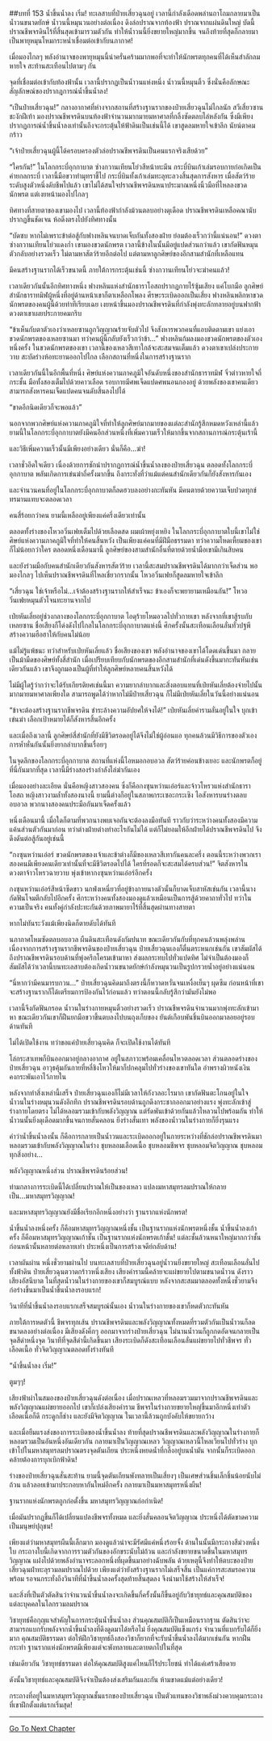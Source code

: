 ##บทที่ 153 น้ำขึ้นน้ำลง เริ่ม!
ทะเลสาบที่ป๋ายเสี่ยวฉุนอยู่ เวลานี้กำลังเดือดพล่านถาโถมกลายมาเป็นน้ำวนขนาดยักษ์ น้ำวนนี้หมุนวนอย่างต่อเนื่อง ดึงล่อปราณจากท้องฟ้า ปราณจากแผ่นดินใหญ่ บัดนี้ปราณชีพจรดินไร้ที่สิ้นสุดเข้ามารวมตัวกัน ทำให้น้ำวนนี้ยิ่งขยายใหญ่มากขึ้น จนถึงท้ายที่สุดก็กลายมาเป็นพายุหมุนโหมกระหน่ำเชื่อมต่อเข้ากับนภากาศ!

เมื่อมองไกลๆ พลังอำนาจของพายุหมุนนี้น่าครั่นคร้ามมากพอที่จะทำให้นักพรตทุกคนที่ได้เห็นสำลักลมหายใจ สะท้านสะเทือนไปตามๆ กัน

จุดที่เชื่อมต่อเข้ากับท้องฟ้านั้น เวลานี้ปรากฏเป็นน้ำวนแห่งหนึ่ง น้ำวนนี้หมุนติ้ว ซึ่งนั่นคือลักษณะสัญลักษณ์ของปรากฎการณ์น้ำขึ้นน้ำลง!

“เป็นป๋ายเสี่ยวฉุน!” กลางอากาศที่ห่างจากสถานที่สร้างฐานรากของป๋ายเสี่ยวฉุนไม่ไกลนัก สวีเสี่ยวซานชะงักฝีเท้า มองปราณชีพจรดินบนท้องฟ้าจำนวนมากมายมหาศาลที่กลิ้งซัดตลบไล่หลังกัน ซึ่งมีเพียงปรากฏการณ์น้ำขึ้นน้ำลงเท่านั้นถึงจะกระตุ้นให้ฟ้าดินเป็นเช่นนี้ได้ เขาสูดลมหายใจเข้าลึก นัยน์ตาคมกร้าว

“เจ้าป๋ายเสี่ยวฉุนผู้นี้ได้ครอบครองตัวล่อปราณชีพจรดินเป็นคนแรกจริงเสียด้วย”

“ใครกัน!” ในโลกกระบี่อุกกาบาต ซ่างกวานเทียนโย่วสีหน้าทะมึน กระบี่บินเก้าเล่มรอบกายก่อเกิดเป็นค่ายกลกระบี่ เวลานี้มือขวาทำมุทราชี้ไป กระบี่บินทั้งเก้าเล่มทะลุทะลวงสิ้นสุดการสังหาร เมื่อสัตว์ร้ายระดับสูงตัวหนึ่งดับชีพไปแล้ว เขาไม่ได้สนใจปราณชีพจรดินหนาประมาณหนึ่งนิ้วมือที่ไหลลงขวดนักพรต แต่เงยหน้ามองไปไกลๆ

ทิศทางที่สายตาของเขามองไป เวลานี้ท้องฟ้ากำลังม้วนตลบอย่างดุเดือด ปราณชีพจรดินเหลือคณานับปรากฏขึ้นชัดเจน ห้อดิ่งตรงไปยังทิศทางนั้น

“บัดซบ หากไม่เพราะข้าต่อสู้กับฟางหลินจนบาดเจ็บกันทั้งสองฝ่าย ย่อมต้องเร็วกว่านี้แน่นอน!” ดวงตาซ่างกวานเทียนโย่วแดงก่ำ เขามองขวดนักพรต เวลานี้ข้างในนั้นมีอยู่แปดส่วนกว่าแล้ว เขากัดฟันหมุนตัวกลับอย่างรวดเร็ว ไม่ตามหาสัตว์ร้ายอีกต่อไป แต่ตามหาลูกศิษย์ของอีกสามสำนักที่เหลือแทน

มีคนสร้างฐานรากได้เร็วขนาดนี้ ภายใต้การกระตุ้นเช่นนี้ ซ่างกวานเทียนโย่วจะฆ่าคนแล้ว!

เวลาเดียวกันนั้นอีกทิศทางหนึ่ง ฟางหลินแห่งสำนักธาราโอสถปรากฏกายไร้ซุ้มเสียง แค่โบกมือ ลูกศิษย์สำนักธาราทมิฬผู้หนึ่งที่อยู่ด้านหน้าเขาก็ตาเหลือกโพลง ศีรษะระเบิดออกเป็นเสี่ยง ฟางหลินพลิกหาขวดนักพรตของคนผู้นี้ด้วยท่าทีเรียบเฉย เงยหน้าขึ้นมองปราณชีพจรดินที่กำลังพุ่งทะลักทลายอยู่บนฟากฟ้า ดวงตาเขาเผยประกายคมกริบ

“ข้าเห็นกับตาตัวเองว่าเหลยซานถูกวิญญาณร้ายจับตัวไป จึงสังหารพวกคนที่แอบติดตามเขา แย่งเอาขวดนักพรตของเหลยซานมา ทว่าคนผู้นี้กลับยังเร็วกว่าข้า...” ฟางหลินก้มลงมองขวดนักพรตของตัวเองหนึ่งครั้ง ในขวดนักพรตของเขา เวลานี้ของเหลวสีเทาใกล้จะสะสมจนเต็มแล้ว ดวงตาเขาเปล่งประกายวาบ สะบัดร่างห้อทะยานออกไปไกล เลือกสถานที่หนึ่งในการสร้างฐานราก

เวลาเดียวกันนี้ในอีกพื้นที่หนึ่ง ศิษย์แห่งความภาคภูมิใจอันดับหนึ่งของสำนักธาราทมิฬ จิ๋วต่าวหายใจถี่กระชั้น มือทั้งสองเต็มไปด้วยคาวเลือด รอบกายมีศพเจ็ดแปดศพนอนกองอยู่ ด้วยพลังของเขาคนเดียวสามารถสังหารคนเจ็ดแปดคนจนดับสิ้นลงไปได้

“ขาดอีกนิดเดียวก็จะพอแล้ว”

นอกจากพวกศิษย์แห่งความภาคภูมิใจที่ทำให้ลูกศิษย์มากมายของแต่ละสำนักรู้สึกหมดหวังเหล่านี้แล้ว ยามนี้ในโลกกระบี่อุกกาบาตยังมีคนอีกส่วนหนึ่งที่เพิ่มความเร็วให้มากขึ้นจากสถานการณ์กระตุ้นเร้านี้

และวิธีเพิ่มความเร็วนั้นมีเพียงอย่างเดียว นั่นก็คือ...ฆ่า!

เวลาชั่วอึดใจเดียว เนื่องด้วยการชักนำปรากฏการณ์น้ำขึ้นน้ำลงของป๋ายเสี่ยวฉุน ตลอดทั้งโลกกระบี่อุกกาบาต พลันเกิดการเข่นฆ่าถี่ครั้งมากขึ้น ถึงกระทั่งที่ว่าแม้แต่คนสำนักเดียวกันก็ยังสังหารกันเอง

และจำนวนคนที่อยู่ในโลกกระบี่อุกกาบาตก็ลดฮวบลงอย่างกะทันหัน มีคนตายด้วยความเจ็บปวดทุกข์ทรมานแทบจะตลอดเวลา

คนสี่ร้อยกว่าคน ยามนี้เหลืออยู่เพียงแค่ครึ่งเดียวเท่านั้น

ตลอดทั้งร่างของโหวอวิ๋นเฟยเต็มไปด้วยเลือดสด ผมเผ้าหยุ่งเหยิง ในโลกกระบี่อุกกาบาตใบนี้เขาไม่ใช่ศิษย์แห่งความภาคภูมิใจที่ทำให้คนสิ้นหวัง เป็นเพียงแค่คนที่มีฝีมือธรรมดา ทว่าความโหดเหี้ยมของเขาก็ไม่น้อยกว่าใคร ตลอดหนึ่งเดือนมานี้ ลูกศิษย์ของสามสำนักอื่นที่ตายด้วยน้ำมือเขามีเกินสิบคน

และยังร่วมมือกับคนสำนักเดียวกันสังหารสัตว์ร้าย เวลานี้สะสมปราณชีพจรดินได้มากกว่าเจ็ดส่วน พอมองไกลๆ ไปเห็นปราณชีพจรดินที่ไหลเชี่ยวกรากนั้น โหวอวิ๋นเฟยก็สูดลมหายใจเข้าลึก

“เสี่ยวฉุน ใช่เจ้าหรือไม่...เจ้าต้องสร้างฐานรากให้สำเร็จนะ ข้าเองก็จะพยายามเหมือนกัน!” โหวอวิ๋นเฟยหมุนตัวโจนทะยานจากไป

เป่ยหันเลี่ยอยู่ช่วงกลางของโลกกระบี่อุกกาบาต ไอดุร้ายโหมอวลไปทั่วกายเขา หลังจากที่เขาสู้รบกับเหลยซาน ชื่อเสียงก็โด่งดังไปไกลในโลกกระบี่อุกกาบาตแห่งนี้ ศึกครั้งนั้นสะเทือนเลือนลั่นทั่วปฐพี สร้างความฮือฮาให้กับคนไม่น้อย

แม้ไม่รู้แพ้ชนะ ทว่าสำหรับเป่ยหันเลี่ยแล้ว ชื่อเสียงของเขา พลังอำนาจของเขาได้โดดเด่นขึ้นมา กลายเป็นม้ามืดของศิษย์ทั้งสี่สำนัก เมื่อเปรียบเทียบกับนักพรตของอีกสามสำนักที่เด่นดังขึ้นมากะทันหันเช่นเดียวกันแล้ว เขาจึงถูกมองเป็นผู้ที่ทำให้ลูกศิษย์หลายคนสิ้นหวังได้

ไม่มีผู้ใดรู้ว่ากว่าจะได้รับเกียรติยศเช่นนี้มา ความยากลำบากและสิ่งตอบแทนที่เป่ยหันเลี่ยต้องจ่ายไปนั้นมากมายมหาศาลเพียงใด สามารถพูดได้ว่าหากไม่มีป๋ายเสี่ยวฉุน ก็ไม่มีเป่ยหันเลี่ยในวันนี้อย่างแน่นอน

“ข้าจะต้องสร้างฐานรากชีพจรดิน ชำระล้างความอัปยศให้จงได้!” เป่ยหันเลี่ยคำรามลั่นอยู่ในใจ บุกเข้าเข่นฆ่า เลือกเป้าหมายได้ก็สังหารสิ้นอีกครั้ง

และเมื่อถึงเวลานี้ ลูกศิษย์สี่สำนักที่ยังมีชีวิตรอดอยู่ได้จึงไม่ใช่ผู้อ่อนแอ ทุกคนล้วนมีวิธีการของตัวเอง การห้ำหั่นกันนั้นยิ่งยากลำบากขึ้นเรื่อยๆ 

ในจุดลึกของโลกกระบี่อุกกาบาต สถานที่แห่งนี้ไอหมอกอบอวล สัตว์ร้ายค่อนข้างเยอะ และนักพรตก็อยู่ที่นี่กันมากที่สุด เวลานี้มีร่างสองร่างกำลังไล่ฆ่ากันเอง

เมื่อมองอย่างละเอียด นั่นคือหญิงสาวสองคน ซึ่งก็คือกงซุนหว่านเอ๋อร์และจ้าวโหรวแห่งสำนักธาราโอสถ หญิงสาวงามล้ำทั้งสองนางนี้ ยามนี้ต่างก็อยู่ในสภาพกระเซอะกระเซิง ไอสังหารบนร่างตลบอบอวล พวกนางสองคนประมือกันมาเจ็ดครั้งแล้ว

หนึ่งเดือนมานี้ เมื่อใดก็ตามที่พวกนางพบเจอกันจะต้องลงมือทันที ราวกับว่าระหว่างคนทั้งสองมีความแค้นส่วนตัวกันมาก่อน ทว่าต่างฝ่ายต่างทำอะไรกันไม่ได้ แต่ก็ไม่ยอมให้อีกฝ่ายได้ปราณชีพจรดินไป จึงดึงดันต่อสู้กันอยู่เช่นนี้

“กงซุนหว่านเอ๋อร์ ขวดนักพรตของเจ้าและข้าต่างก็มีของเหลวสีเทากันคนละครึ่ง ตอนนี้ระหว่างพวกเราสองคนมีเพียงคนเดียวเท่านั้นที่จะมีชีวิตรอดไปได้ ใครที่รอดก็จะสะสมได้ครบส่วน!” จิตสังหารในดวงตาจ้าวโหรวฉายวาบ พุ่งเข้าหากงซุนหว่านเอ๋อร์อีกครั้ง

กงซุนหว่านเอ๋อร์สีหน้าซีดขาว นกฟ่งเหนี่ยวที่อยู่ข้างกายนางตัวนั้นก็บาดเจ็บสาหัสเช่นกัน เวลานี้นางกัดฟันโจมตีกลับไปอีกครั้ง ศึกระหว่างคนทั้งสองมองดูแล้วเหมือนเป็นการสู้ด้วยคาถาทั่วไป ทว่าในความเป็นจริง คนทั้งคู่กำลังปะทะกันด้วยภาพมายาไร้ที่สิ้นสุดผ่านทางสายตา 

หากไม่ทันระวังแม้เพียงนิดก็ตายดับได้ทันที

นภากาศโหมซัดตลบอบอวล ผืนดินสะเทือนดังกัมปนาท ขณะเดียวกันกับที่ทุกคนล้วนพลุ่งพล่านเนื่องจากการสร้างฐานรากชีพจรดินของป๋ายเสี่ยวฉุน ป๋ายเสี่ยวฉุนเองก็ตื่นตระหนกเช่นกัน เขาสัมผัสได้ถึงปราณชีพจรดินรอบด้านที่พุ่งครึกโครมเข้ามาหา ส่งผลกระทบไปทั่วแปดทิศ ไม่จำเป็นต้องมองก็สัมผัสได้ว่าเวลานี้บนทะเลสาบต้องเกิดน้ำวนขนาดยักษ์กำลังหมุนวนเป็นรูปกรวยน้ำอยู่อย่างแน่นอน

“นี่หากว่ามีคนมารบกวน...” ป๋ายเสี่ยวฉุนคิดมาถึงตรงนี้ก็หวาดหวั่นจนเหงื่อเย็นๆ ผุดซึม ก่อนหน้าที่เขาจะสร้างฐานรากก็ได้เตรียมการป้องกันไว้ก่อนแล้ว ทว่าตอนนี้กลับรู้สึกว่ามันยังไม่พอ 

เวลานี้จึงกัดฟันกรอด น้ำวนในร่างกายหมุนติ้วอย่างรวดเร็ว ปราณชีพจรดินจำนวนมากพุ่งทะลักเข้ามาหา ขณะเดียวกันเขาก็ฝืนยกมือขวาขึ้นตบลงไปบนถุงเก็บของ ยันต์เกือบพันชิ้นบินออกมาลอยอยู่รอบด้านทันที

ไม่ได้เปิดใช้งาน ทว่าขอแค่ป๋ายเสี่ยวฉุนคิด ก็จะเปิดใช้งานได้ทันที

โล่กระสาเทพก็บินออกมาอยู่กลางอากาศ อยู่ในสภาวะพร้อมเคลื่อนไหวตลอดเวลา ส่วนตลอดร่างของป๋ายเสี่ยวฉุน อาวุธคุ้มกันกายที่หลี่ชิงโหวให้มาก็ปกคลุมไปทั่วร่างของเขาทันใด อำพรางผิวหนังเงินคงกระพันเอาไว้ภายใน

หลังจากทำสิ่งเหล่านี้เสร็จ ป๋ายเสี่ยวฉุนเองก็ไม่มีเวลาให้กังวลอะไรมาก เขากัดฟันตะโกนอยู่ในใจ น้ำวนในร่างหมุนวนดังอึกทึก ปราณชีพจรดินรอบด้านถูกดึงกระชากออกมาอย่างแรง พุ่งทะลักเข้าสู่ร่างกายโดยตรง ไม่ได้หลอมรวมเข้ากับพลังวิญญาณ แต่รัดพันเข้าด้วยกันแล้วไหลวนไปพร้อมกัน ทำให้น้ำวนนั้นยิ่งดุเดือดมากขึ้นจนกายสั่นคลอน ยิ่งร่างสั่นเทา พลังของน้ำวนในร่างกายก็ยิ่งรุนแรง

คำว่าน้ำขึ้นน้ำลงนั้น ก็คือการกลายเป็นน้ำวนและระเบิดออกอยู่ในกายระหว่างที่ชักล่อปราณชีพจรดินมาหลอมรวมเข้ากับพลังวิญญาณในร่าง ชุบหลอมเลือดเนื้อ ชุบหลอมชีพจร ชุบหลอมจิตวิญญาณ ชุบหลอมทุกสิ่งอย่าง...

พลังวิญญาณหนึ่งส่วน ปราณชีพจรดินร้อยส่วน!

ท่ามกลางการระเบิดนี้ได้เปลี่ยนปราณให้เป็นของเหลว แปลงมหาสมุทรลมปราณให้กลายเป็น...มหาสมุทรวิญญาณ!

และมหาสมุทรวิญญาณยังมีชื่อเรียกอีกหนึ่งอย่างว่า ฐานรากแห่งนักพรต!

น้ำขึ้นน้ำลงหนึ่งครั้ง ก็คือมหาสมุทรวิญญาณหนึ่งชั้น เป็นฐานรากแห่งนักพรตหนึ่งชั้น น้ำขึ้นน้ำลงเก้าครั้ง ก็คือมหาสมุทรวิญญาณเก้าชั้น เป็นฐานรากแห่งนักพรตเก้าชั้น! แต่ละชั้นล้วนหนาใหญ่มากกว่าชั้นก่อนหน้านั้นหลายต่อหลายเท่า ประหนึ่งเป็นการสร้างเจดีย์กลับด้าน!

เวลาผันผ่าน หนึ่งชั่วยามผ่านไป บนทะเลสาบที่ป๋ายเสี่ยวฉุนอยู่น้ำวนยิ่งขยายใหญ่ สะเทือนเลือนลั่นไปทั้งฟ้าดิน ป๋ายเสี่ยวฉุนตวาดกร้าวหนึ่งเสียง เสียงคำรามนี้คล้ายจะแผ่ขยายไปตามขนาดน้ำวน ดังราวเสียงอัสนีบาต ในที่สุดน้ำวนในร่างกายของเขาก็สมบูรณ์แบบ หลังจากสะสมมาตลอดทั้งหนึ่งชั่วยามจึงก่อร่างขึ้นมาเป็นน้ำขึ้นน้ำลงรอบแรก!

วินาทีที่น้ำขึ้นน้ำลงรอบแรกเสร็จสมบูรณ์นั้นเอง น้ำวนในร่างกายของเขาก็หดตัวกะทันหัน

ภายใต้การหดตัวนี้ ชีพจรทุกเส้น ปราณชีพจรดินและพลังวิญญาณทั้งหมดที่รวมตัวกันเป็นน้ำวนก็ลดขนาดลงอย่างต่อเนื่อง มีเสียงดังคึ่กๆ ออกมาจากร่างป๋ายเสี่ยวฉุน ไม่นานน้ำวนก็ถูกกดอัดจนกลายเป็นจุดสีดำหนึ่งจุด วินาทีที่จุดสีดำนี้เกิดขึ้นมา เสียงระเบิดก็ดังสะเทือนเลือนลั่นแผ่ขยายไปทั่วชีพจร ทั่วเลือดเนื้อ ทั่วจิตวิญญาณตลอดทั้งร่างทันที 

“น้ำขึ้นน้ำลง เริ่ม!”

ตูมๆๆ!

เสียงฟ้าผ่าในสมองของป๋ายเสี่ยวฉุนดังต่อเนื่อง เมื่อปราณเหลวที่หลอมรวมมาจากปราณชีพจรดินและพลังวิญญาณแผ่ขยายออกไป เขาก็เปล่งเสียงคำราม ชีพจรในร่างกายขยายใหญ่ขึ้นมาอีกหนึ่งเท่าตัว เลือดเนื้อก็ดี กระดูกก็ช่าง และยังมีจิตวิญญาณ ในเวลานี้ล้วนถูกบังคับให้ขยายกว้าง

และเมื่อยืมแรงส่งของการระเบิดของน้ำขึ้นน้ำลง ท้ายที่สุดปราณชีพจรดินและพลังวิญญาณในร่างกายก็หลอมรวมเป็นอันหนึ่งอันเดียวกัน กลายมาเป็นวิญญาณเหลว วิญญาณเหลวนี้ไหลเวียนไปทั่วร่าง บุกเข้าไปในมหาสมุทรลมปราณตรงจุดตันเถียน ประหนึ่งหยดน้ำที่กลิ้งอยู่บนน้ำมัน จากนั้นก็ระเบิดออกคล้ายต้องการบุกเบิกฟ้าดิน! 

ร่างของป๋ายเสี่ยวฉุนสั่นสะท้าน ยามนี้จุดตันเถียนพังทลายเป็นเสี่ยงๆ เป็นเศษส่วนชิ้นเล็กชิ้นน้อยนับไม่ถ้วน แล้วลอยเข้ามาประกอบหากันใหม่อีกครั้ง กลายมาเป็นมหาสมุทรหนึ่งผืน!

ฐานรากแห่งนักพรตถูกก่อตั้งขึ้น มหาสมุทรวิญญาณก่อกำเนิด!

เมื่อมันปรากฏขึ้นก็ได้เปลี่ยนแปลงชีพจรทั้งหมด และยิ่งสั่นคลอนจิตวิญญาณ ประหนึ่งได้ตัดขาดความเป็นมนุษย์ปุถุชน!

เพียงแต่ว่ามหาสมุทรผืนนี้เล็กมาก มองดูแล้วน่าจะมีรัศมีแค่หนึ่งร้อยจั้ง ด้านในนั้นมีกระถางสีม่วงหนึ่งใบ กระถางใบนี้เกิดจากการรวมตัวกันของอักขระนับไม่ถ้วน และกำลังขยายขนาดขึ้นในมหาสมุทรวิญญาณ แฝงไปด้วยพลังอำนาจระลอกหนึ่งที่ผุดขึ้นมาอย่างฉับพลัน ด้วยเหตุนี้จึงทำให้ตบะของป๋ายเสี่ยวฉุนฝ่าทะลุรวมลมปราณไปด้วย เพียงแต่ว่ายังสร้างฐานรากไม่เสร็จสิ้น เป็นแค่การสะสมรอความพร้อม รอจนกระทั่งถึงวินาทีที่น้ำขึ้นน้ำลงครั้งสุดท้ายสิ้นสุดลง จึงนำมาใช้สร้างให้สำเร็จ!

และสิ่งที่เป็นตัวตัดสินว่าจำนวนน้ำขึ้นน้ำลงจะเกิดขึ้นกี่ครั้งนั้นก็ขึ้นอยู่กับวิชายุทธ์และคุณสมบัติของแต่ละบุคคลในโลกรวมลมปราณ

วิชายุทธ์คือกุญแจสำคัญในการกระตุ้นน้ำขึ้นน้ำลง ส่วนคุณสมบัติก็เป็นเหมือนรากฐาน ตัดสินว่าจะสามารถแบกรับพลังจากน้ำขึ้นน้ำลงที่ดึงดูดมาได้หรือไม่ ยิ่งคุณสมบัติแข็งแกร่ง จำนวนที่แบกรับได้ก็ยิ่งมาก คุณสมบัติธรรมดา ต่อให้ฝึกวิชายุทธ์ถึงสองวิชาก็ยากที่จะรับน้ำขึ้นน้ำลงได้มากเช่นกัน หากฝืนกระทำ ฐานรากแห่งนักพรตมีเพียงแต่จะพังทลายและตายตกไปในที่สุด

เช่นเดียวกัน วิชายุทธ์ธรรมดา ต่อให้คุณสมบัติสูงแค่ไหนก็ไร้ประโยชน์ ทำได้แค่เศร้าเสียดาย

ดังนั้นวิชายุทธ์และคุณสมบัติจึงจำเป็นต้องส่งเสริมกันและกัน ห้ามขาดแม้แต่อย่างเดียว!

กระถางที่อยู่ในมหาสมุทรวิญญาณชั้นแรกของป๋ายเสี่ยวฉุน เป็นตัวแทนของวิชาพลังม่วงควบคุมกระถางที่เขาฝึกตั้งแต่แรกเริ่มสุด!

------------


[Go To Next Chapter]( ./154.md)